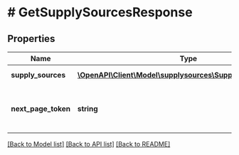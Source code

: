 # # GetSupplySourcesResponse

## Properties

Name | Type | Description | Notes
------------ | ------------- | ------------- | -------------
**supply_sources** | [**\OpenAPI\Client\Model\supplysources\SupplySourceListInner[]**](SupplySourceListInner.md) | The list of &#x60;SupplySource&#x60;s. | [optional]
**next_page_token** | **string** | If present, use this pagination token to retrieve the next page of supply sources. | [optional]

[[Back to Model list]](../../README.md#models) [[Back to API list]](../../README.md#endpoints) [[Back to README]](../../README.md)
